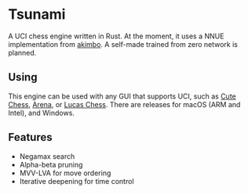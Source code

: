 # Tsunami

A UCI chess engine written in Rust. At the moment, it uses a NNUE implementation from [akimbo](https://github.com/jw1912/akimbo). A self-made trained from zero network is planned.

## Using

This engine can be used with any GUI that supports UCI, such as [Cute Chess](https://cutechess.com/), [Arena](https://www.playwitharena.de/), or [Lucas Chess](https://lucaschess.pythonanywhere.com/). There are releases for macOS (ARM and Intel), and Windows.

## Features

- Negamax search
- Alpha-beta pruning
- MVV-LVA for move ordering
- Iterative deepening for time control
